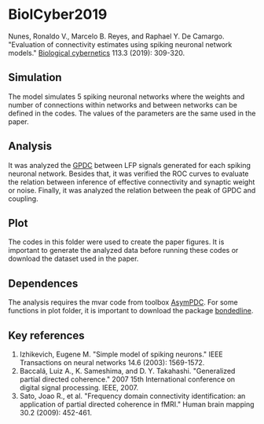 # **BiolCyber2019**

Nunes, Ronaldo V., Marcelo B. Reyes, and Raphael Y. De Camargo. "Evaluation of connectivity estimates using spiking neuronal network models." [Biological cybernetics](https://link.springer.com/article/10.1007%2Fs00422-019-00796-8) 113.3 (2019): 309-320.

## Simulation

The model simulates 5 spiking neuronal networks where the weights and number of connections within networks and between networks can be defined in the codes. The values of the parameters are the same used in the paper.

## Analysis 

It was analyzed the [GPDC](https://ieeexplore.ieee.org/document/4288544) between LFP signals generated for each spiking neuronal network. Besides that, it was verified the ROC curves to evaluate the relation between inference of effective connectivity and synaptic weight or noise. Finally, it was analyzed the relation between the peak of GPDC and coupling.

## Plot

The codes in this folder were used to create the paper figures. It is important to generate the analyzed data before running these codes or download the dataset used in the paper.

## Dependences

The analysis requires the mvar code from toolbox [AsymPDC](http://www.lcs.poli.usp.br/~baccala/pdc/). For some functions in plot folder, it is important to download the package [bondedline](https://github.com/kakearney/boundedline-pkg). 


## Key references


1. Izhikevich, Eugene M. "Simple model of spiking neurons." IEEE Transactions on neural networks 14.6 (2003): 1569-1572.
2. Baccalá, Luiz A., K. Sameshima, and D. Y. Takahashi. "Generalized partial directed coherence." 2007 15th International conference on digital signal processing. IEEE, 2007.
3. Sato, Joao R., et al. "Frequency domain connectivity identification: an application of partial directed coherence in fMRI." Human brain mapping 30.2 (2009): 452-461.

